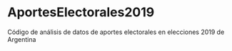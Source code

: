 # AportesElectorales2019
Código de análisis de datos de aportes electorales en elecciones 2019 de Argentina

